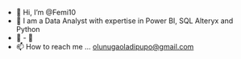 - 👋 Hi, I’m @Femi10
- 👀 I am a Data Analyst with expertise in Power BI, SQL Alteryx and Python
- 🌱 - 💞️ 
- 📫 How to reach me ... olunugaoladipupo@gmail.com

<!---
Femi10/Femi10 is a ✨ special ✨ repository because its `README.md` (this file) appears on your GitHub profile.
You can click the Preview link to take a look at your changes.
--->
